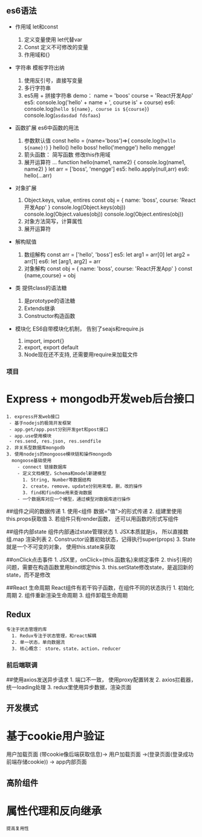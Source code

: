 ## es6语法
  - 作用域
  let和const
    1. 定义变量使用 let代替var
    2. Const 定义不可修改的变量
    3. 作用域和{}

  - 字符串
  模板字符出纳
    1. 使用反引号，直接写变量
    2. 多行字符串
    3. es5用 + 拼接字符串
    demo：
      name = 'boos'
      course = 'React开发App'
      es5: console.log('hello' + name + ', course is' + course)
      es6: console.log(`hello ${name}, course is ${course}`)
        console.log(`
           asdasdad
           fdsfaas
        `)

  - 函数扩展
  es6中函数的用法
    1. 参数默认值
      const hello = (name='boss')=>{
        console.log(`hello ${name}!`)
      }
      hello()   hello boss!
      hello('mengge')   hello mengge!
    2. 箭头函数： 简写函数  修改this作用域
    3. 展开运算符 ...
      function hello(name1, name2) {
        console.log(name1, name2)
      }
      let arr = ['boss', 'mengge']
      es5: hello.apply(null,arr)
      es6: hello(...arr)

  - 对象扩展
    1. Object.keys, value, entires
      const obj = { name: 'boss', course: 'React开发App' }
      console.log(Object.keys(obj))
      console.log(Object.values(obj))
      console.log(Object.entires(obj))
    2. 对象方法简写，计算属性
    3. 展开运算符

  - 解构赋值
    1. 数组解构
      const arr = ['hello', 'boss']
      es5: let arg1 = arr[0]
            let arg2 = arr[1]
      es6:
            let [arg1, arg2] = arr
    2. 对象解构
      const obj = { name: 'boss', course: 'React开发App' }
      const {name,course} = obj

  - 类
  提供class的语法糖
    1. 是prototype的语法糖
    2. Extends继承
    3. Constructor构造函数

  - 模块化
  ES6自带模块化机制， 告别了seajs和require.js
    1. import, import{}
    2. export, export default
    3. Node现在还不支持, 还需要用require来加载文件



### 项目
  # Express + mongodb开发web后台接口
    1. express开发web接口
     - 基于nodejs的极简开发框架
     - app.get/app.post分别开发get和post接口
     - app.use使用模块
     - res.send, res.json, res.sendfile
    2. 非关系型数据库mongodb
    3. 使用nodejs的mongoose模块链和操作mongodb
      mongoose基础使用
        - connect 链接数据库
        - 定义文档模型，Schema和model新建模型
          1. String, Number等数据结构
          2. create，remove，update分别用来增，删，改的操作
          3. find和findOne用来查询数据
        - 一个数据库对应一个模型，通过模型对数据库进行操作

  ##组件之间的数据传递
    1. 使用<组件 数据="值">的形式传递
    2. 组建里使用this.props获取值
    3. 若组件只有render函数， 还可以用函数的形式写组件

  ##组件内部state
    组件内部通过state管理状态
      1. JSX本质就是js， 所以直接数组.map 渲染列表
      2. Constructor设置初始状态，记得执行super(props)
      3. State就是一个不可变的对象， 使用this.state来获取 

  ##onClick点击事件
    1. JSX里，onClick={this.函数名}来绑定事件
    2. this引用的问题，需要在构造函数里用bind绑定this
    3. this.setState修改state，是返回新的state，而不是修改

  ##React 生命周期
    React组件有若干钩子函数，在组件不同的状态执行
      1. 初始化周期
      2. 组件重新渲染生命周期
      3. 组件卸载生命周期

  ## Redux
    专注于状态管理的库
      1. Redux专注于状态管理，和react解耦
      2. 单一状态，单向数据流
      3. 核心概念： store，state，action，reducer

### 前后端联调
  ##使用axios发送异步请求
    1. 端口不一致， 使用proxy配置转发
    2. axios拦截器，统一loading处理
    3. redux里使用异步数据，渲染页面

## 开发模式
  # 基于cookie用户验证
   用户加载页面   (带cookie像后端获取信息)-> 用户加载页面 ->(登录页面(登录成功 前端存储cookie)) -> app内部页面

## 高阶组件
  # 属性代理和反向继承
    提高复用性